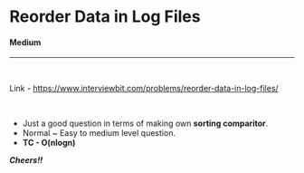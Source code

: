 # Reorder Data in Log Files

#### Medium

<hr>

<br>

Link - https://www.interviewbit.com/problems/reorder-data-in-log-files/

<br>

* Just a good question in terms of making own **sorting comparitor**.
* Normal ~ Easy to medium level question.
* **TC - O(nlogn)**

***Cheers!!***